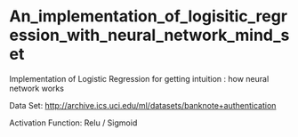 # An_implementation_of_logisitic_regression_with_neural_network_mind_set
Implementation of Logistic  Regression for getting intuition : how neural network works

Data Set: http://archive.ics.uci.edu/ml/datasets/banknote+authentication

Activation Function: Relu / Sigmoid

